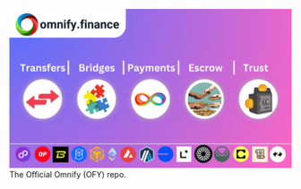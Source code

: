 ![Image](https://raw.githubusercontent.com/OmniKobra/Omnify/refs/heads/main/assets/X1.png)
The Official Omnify (OFY) repo.
